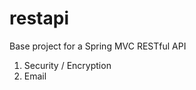 restapi
============

Base project for a Spring MVC RESTful API

<ol>
  <li>Security / Encryption</li>
  <li>Email</li>
</ol>

